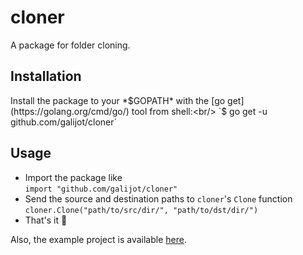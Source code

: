 # cloner
A package for folder cloning.

## Installation
Install the package to your *$GOPATH* with the [go get](https://golang.org/cmd/go/) tool from shell:<br/>
`$ go get -u github.com/galijot/cloner`

## Usage
* Import the package like<br/>
`import "github.com/galijot/cloner"`
* Send the source and destination paths to `cloner`'s `Clone` function<br/>
`cloner.Clone("path/to/src/dir/", "path/to/dst/dir/")`
* That's it 🎉

Also, the example project is available [here](https://github.com/galijot/cloner-example).